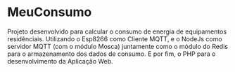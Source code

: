 # MeuConsumo
Projeto desenvolvido para calcular o consumo de energia de equipamentos residênciais. Utilizando o Esp8266 como Cliente MQTT, e o NodeJs como servidor MQTT (com o módulo Mosca) juntamente como o módulo do Redis para o armazenamento dos dados de consumo. E por fim, o PHP para o desenvolvimento da Aplicação Web. 
